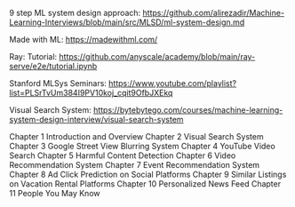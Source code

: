 9 step ML system design approach: https://github.com/alirezadir/Machine-Learning-Interviews/blob/main/src/MLSD/ml-system-design.md


Made with ML: https://madewithml.com/

Ray: 
Tutorial: https://github.com/anyscale/academy/blob/main/ray-serve/e2e/tutorial.ipynb

Stanford MLSys Seminars: https://www.youtube.com/playlist?list=PLSrTvUm384I9PV10koj_cqit9OfbJXEkq

Visual Search System: https://bytebytego.com/courses/machine-learning-system-design-interview/visual-search-system


Chapter 1 Introduction and Overview
Chapter 2 Visual Search System
Chapter 3 Google Street View Blurring System
Chapter 4 YouTube Video Search
Chapter 5 Harmful Content Detection
Chapter 6 Video Recommendation System
Chapter 7 Event Recommendation System
Chapter 8 Ad Click Prediction on Social Platforms
Chapter 9 Similar Listings on Vacation Rental Platforms
Chapter 10 Personalized News Feed
Chapter 11 People You May Know
